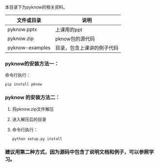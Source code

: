 本目录下为pyknow的相关资料。

| 文件或目录      | 说明                       |
| --------------- | -------------------------- |
| pyknow.pptx     | 上课用的ppt                |
| pyknow.zip      | pknow包的源代码            |
| pyknow-examples | 目录，包含上课讲的例子代码 |



### pyknow的安装方法一：

命令行执行：

```
pip install pknow
```

### pyknow 的安装方法二：

1. 将pknow.zip文件解压

2. 进入解压后的目录

3. 命令行执行：

   ```
   python setup.py install
   ```

### 建议用第二种方式，因为源码中包含了说明文档和例子，可以参照学习。

